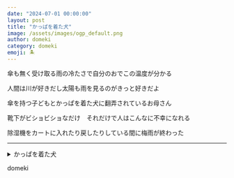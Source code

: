 ```yaml
---
date: "2024-07-01 00:00:00"
layout: post
title: "かっぱを着た犬"
image: /assets/images/ogp_default.png
author: domeki
category: domeki
emoji: 🏝️
---
```


<div class="tanka-area"><div class="tanka">
<p>傘も無く受け取る雨の冷たさで自分のおでこの温度が分かる</p>

<p>人間は川が好きだし太陽も雨を見るのがきっと好きだよ</p>

<p>傘を持つ子どもとかっぱを着た犬に翻弄されているお母さん</p>

<p>靴下がビショビショなだけ　それだけで人はこんなに不幸になれる</p>

<p>除湿機をカートに入れたり戻したりしている間に梅雨が終わった</p>

</div></div>

---

<details><summary>かっぱを着た犬</summary>

傘も無く受け取る雨の冷たさで自分のおでこの温度が分かる<br/>
人間は川が好きだし太陽も雨を見るのがきっと好きだよ<br/>
傘を持つ子どもとかっぱを着た犬に翻弄されているお母さん<br/>
靴下がビショビショなだけ　それだけで人はこんなに不幸になれる<br/>
除湿機をカートに入れたり戻したりしている間に梅雨が終わった<br/>
<br/>

</details>

domeki
